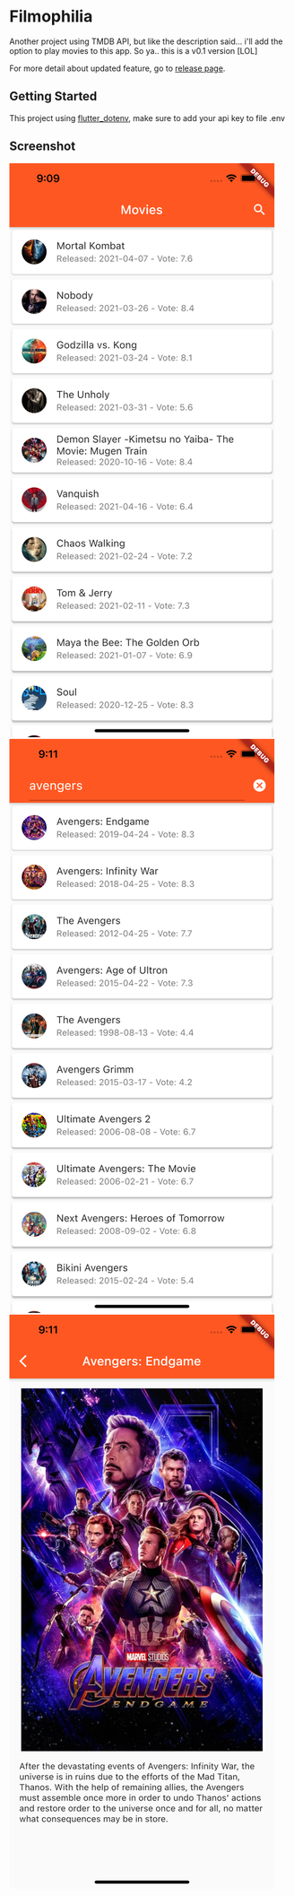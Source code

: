 # Filmophilia

Another project using TMDB API, but like the description said... i'll add the option to play movies to this app.
So ya.. this is a v0.1 version [LOL]

For more detail about updated feature, go to [release page](https://github.com/ufebri/filmophilia/releases).

## Getting Started

This project using [flutter_dotenv](https://pub.dev/packages/flutter_dotenv), make sure to add your api key to file .env

## Screenshot
<img src="screenshoot/1.png"/> <img src="screenshoot/2.png"/> <img src="screenshoot/3.png"/>
